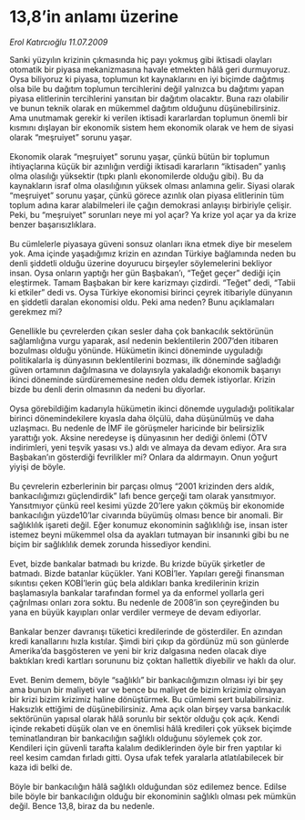 # 13,8’in anlamı üzerine

*Erol Katırcıoğlu 11.07.2009*

<div class="taraf_structure_2col_1zq">
<div class="margen_n">



 <p>Sanki yüzyılın krizinin çıkmasında hiç payı yokmuş gibi iktisadi olayları otomatik bir piyasa mekanizmasına havale etmekten hâlâ geri durmuyoruz. Oysa biliyoruz ki piyasa, toplumun kıt kaynaklarını en iyi biçimde dağıtmış olsa bile bu dağıtım toplumun tercihlerini değil yalnızca bu dağıtımı yapan piyasa elitlerinin tercihlerini yansıtan bir dağıtım olacaktır. Buna razı olabilir ve bunun teknik olarak en mükemmel dağıtım olduğunu düşünebilirsiniz. Ama unutmamak gerekir ki verilen iktisadi kararlardan toplumun önemli bir kısmını dışlayan bir ekonomik sistem hem ekonomik olarak ve hem de siyasi olarak “meşruiyet” sorunu yaşar. <br/><br/>Ekonomik olarak “meşruiyet” sorunu yaşar, çünkü bütün bir toplumun ihtiyaçlarına küçük bir azınlığın verdiği iktisadi kararların “iktisaden” yanlış olma olasılığı yüksektir (tıpkı planlı ekonomilerde olduğu gibi). Bu da kaynakların israf olma olasılığının yüksek olması anlamına gelir. Siyasi olarak “meşruiyet” sorunu yaşar, çünkü görece azınlık olan piyasa elitlerinin tüm toplum adına karar alabilmeleri ile çağın demokrasi anlayışı birbiriyle çelişir. Peki, bu “meşruiyet” sorunları neye mi yol açar? Ya krize yol açar ya da krize benzer başarısızlıklara. <br/><br/>Bu cümlelerle piyasaya güveni sonsuz olanları ikna etmek diye bir meselem yok. Ama içinde yaşadığımız krizin en azından Türkiye bağlamında neden bu denli şiddetli olduğu üzerine doyurucu birşeyler söylemelerini bekliyor insan. Oysa onların yaptığı her gün Başbakan’ı, “Teğet geçer” dediği için eleştirmek. Tamam Başbakan bir kere karizmayı çizdirdi. “Teğet” dedi, “Tabii ki etkiler” dedi vs. Oysa Türkiye ekonomisi birinci çeyrek itibariyle dünyanın en şiddetli daralan ekonomisi oldu. Peki ama neden? Bunu açıklamaları gerekmez mi? <br/><br/>Genellikle bu çevrelerden çıkan sesler daha çok bankacılık sektörünün sağlamlığına vurgu yaparak, asıl nedenin beklentilerin 2007’den itibaren bozulması olduğu yönünde. Hükümetin ikinci döneminde uyguladığı politikalarla iş dünyasının beklentilerini bozması, ilk döneminde sağladığı güven ortamının dağılmasına ve dolayısıyla yakaladığı ekonomik başarıyı ikinci döneminde sürdürememesine neden oldu demek istiyorlar. Krizin bizde bu denli derin olmasının da nedeni bu diyorlar. <br/><br/>Oysa görebildiğim kadarıyla hükümetin ikinci dönemde uyguladığı politikalar birinci dönemindekilere kıyasla daha ölçülü, daha düşünülmüş ve daha uzlaşmacı. Bu nedenle de İMF ile görüşmeler haricinde bir belirsizlik yarattığı yok. Aksine neredeyse iş dünyasının her dediği önlemi (ÖTV indirimleri, yeni teşvik yasası vs.) aldı ve almaya da devam ediyor. Ara sıra Başbakan’ın gösterdiği fevrilikler mi? Onlara da aldırmayın. Onun yoğurt yiyişi de böyle. <br/><br/>Bu çevrelerin ezberlerinin bir parçası olmuş “2001 krizinden ders aldık, bankacılığımızı güçlendirdik” lafı bence gerçeği tam olarak yansıtmıyor. Yansıtmıyor çünkü reel kesimi yüzde 20’lere yakın çökmüş bir ekonomide bankacılığın yüzde10’lar civarında büyümüş olması bence bir anomali. Bir sağlıklılık işareti değil. Eğer konumuz ekonominin sağlıklılığı ise, insan ister istemez beyni mükemmel olsa da ayakları tutmayan bir insanınki gibi bu ne biçim bir sağlıklılık demek zorunda hissediyor kendini. <br/><br/>Evet, bizde bankalar batmadı bu krizde. Bu krizde büyük şirketler de batmadı. Bizde batanlar küçükler. Yani KOBİ’ler. Yapıları gereği finansman sıkıntısı çeken KOBİ’lerin güç bela aldıkları banka kredilerinin krizin başlamasıyla bankalar tarafından formel ya da enformel yollarla geri çağrılması onları zora soktu. Bu nedenle de 2008’in son çeyreğinden bu yana en büyük kayıpları onlar verdiler vermeye de devam ediyorlar. <br/><br/>Bankalar benzer davranışı tüketici kredilerinde de gösterdiler. En azından kredi kanallarını hızla kıstılar. Şimdi biri çıkıp da gördünüz mü son günlerde Amerika’da başgösteren ve yeni bir kriz dalgasına neden olacak diye baktıkları kredi kartları sorununu biz çoktan hallettik diyebilir ve haklı da olur. <br/><br/>Evet. Benim demem, böyle “sağlıklı” bir bankacılığımızın olması iyi bir şey ama bunun bir maliyeti var ve bence bu maliyet de bizim krizimiz olmayan bir krizi bizim krizimiz haline dönüştürmek. Bu cümlemi sert bulabilirsiniz. Haksızlık ettiğimi de düşünebilirsiniz. Ama açık olan birşey varsa bankacılık sektörünün yapısal olarak hâlâ sorunlu bir sektör olduğu çok açık. Kendi içinde rekabeti düşük olan ve en önemlisi hâlâ kredileri çok yüksek biçimde teminatlandıran bir bankacılığın sağlıklı olduğunu söylemek çok zor. Kendileri için güvenli tarafta kalalım dediklerinden öyle bir fren yaptılar ki reel kesim camdan fırladı gitti. Oysa ufak tefek yaralarla atlatılabilecek bir kaza idi belki de. <br/><br/>Böyle bir bankacılığın hâlâ sağlıklı olduğundan söz edilemez bence. Edilse bile böyle bir bankacılığın olduğu bir ekonominin sağlıklı olması pek mümkün değil. Bence 13,8, biraz da bu nedenle.</p>
<br/>
<br/>
<br/>



<br/>


<div id="taraf_not">
</div>

</div>


</div>
